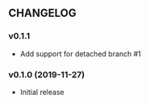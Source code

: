 ## CHANGELOG

### v0.1.1

* Add support for detached branch #1

### v0.1.0 (2019-11-27)

* Initial release
